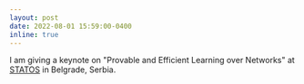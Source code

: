```yaml
---
layout: post
date: 2022-08-01 15:59:00-0400
inline: true
---
```


I am giving a keynote on "Provable and Efficient Learning over Networks" at [STATOS](https://statos2022.github.io) in Belgrade, Serbia.
